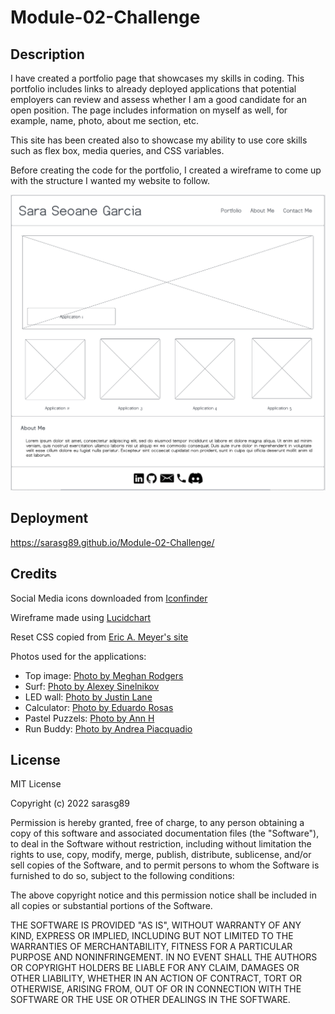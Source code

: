 # Module-02-Challenge

## Description

I have created a portfolio page that showcases my skills in coding. This portfolio includes links to already deployed applications that potential employers can review and assess whether I am a good candidate for an open position. The page includes information on myself as well, for example, name, photo, about me section, etc.

This site has been created also to showcase my ability to use core skills such as flex box, media queries, and CSS variables. 

Before creating the code for the portfolio, I created a wireframe to come up with the structure I wanted my website to follow. 

![Screenshot of wireframe](./assets/images/topbar%20screenshot.png)

## Deployment
https://sarasg89.github.io/Module-02-Challenge/

## Credits

Social Media icons downloaded from [Iconfinder](https://www.iconfinder.com)

Wireframe made using [Lucidchart](https://lucid.app/lucidchart/dbf09575-ca51-4bed-ba0c-082350a58727/edit?viewport_loc=-310%2C-19%2C2491%2C1375%2C0_0&invitationId=inv_3e81d4df-39cd-4531-a59d-b14033281fb0)

Reset CSS copied from [Eric A. Meyer's site](https://meyerweb.com/eric/tools/css/reset/)

Photos used for the applications:
- Top image: [Photo by Meghan Rodgers](https://unsplash.com/photos/9ZUbyjA2Akk)
- Surf: [Photo by Alexey Sinelnikov](https://www.pexels.com/photo/body-of-water-and-golden-hour-2911941/)
- LED wall: [Photo by Justin Lane](https://unsplash.com/photos/lwwM_dotpcs)
- Calculator: [Photo by Eduardo Rosas](https://www.pexels.com/photo/white-and-black-laptop-computer-907489/)
- Pastel Puzzels: [Photo by Ann H](https://www.pexels.com/photo/pink-jigsaw-puzzle-piece-3482441/)
- Run Buddy: [Photo by Andrea Piacquadio](https://www.pexels.com/photo/strong-sportsmen-ready-for-running-on-stadium-3764011/)

## License

MIT License

Copyright (c) 2022 sarasg89

Permission is hereby granted, free of charge, to any person obtaining a copy
of this software and associated documentation files (the "Software"), to deal
in the Software without restriction, including without limitation the rights
to use, copy, modify, merge, publish, distribute, sublicense, and/or sell
copies of the Software, and to permit persons to whom the Software is
furnished to do so, subject to the following conditions:

The above copyright notice and this permission notice shall be included in all
copies or substantial portions of the Software.

THE SOFTWARE IS PROVIDED "AS IS", WITHOUT WARRANTY OF ANY KIND, EXPRESS OR
IMPLIED, INCLUDING BUT NOT LIMITED TO THE WARRANTIES OF MERCHANTABILITY,
FITNESS FOR A PARTICULAR PURPOSE AND NONINFRINGEMENT. IN NO EVENT SHALL THE
AUTHORS OR COPYRIGHT HOLDERS BE LIABLE FOR ANY CLAIM, DAMAGES OR OTHER
LIABILITY, WHETHER IN AN ACTION OF CONTRACT, TORT OR OTHERWISE, ARISING FROM,
OUT OF OR IN CONNECTION WITH THE SOFTWARE OR THE USE OR OTHER DEALINGS IN THE
SOFTWARE.